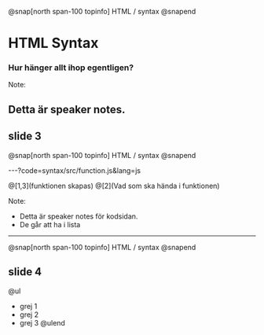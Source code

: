 @snap[north span-100 topinfo]
HTML / syntax
@snapend
# HTML Syntax
### Hur hänger allt ihop egentligen?

Note: 

Detta är speaker notes.
---
## slide 3
@snap[north span-100 topinfo]
HTML / syntax
@snapend

---?code=syntax/src/function.js&lang=js

@[1,3](funktionen skapas)
@[2](Vad som ska hända i funktionen)

Note: 

* Detta är speaker notes för kodsidan.
* De går att ha i lista

---
@snap[north span-100 topinfo]
HTML / syntax
@snapend

## slide 4

@ul
* grej 1
* grej 2
* grej 3
@ulend
